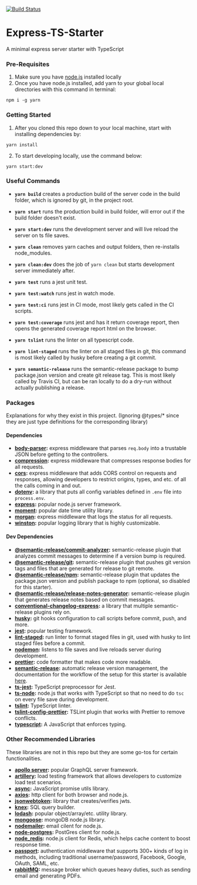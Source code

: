 [![Build Status](https://travis-ci.org/thousight/Express-TS-Starter.svg?branch=master)](https://travis-ci.org/thousight/Express-TS-Starter)

# Express-TS-Starter

A minimal express server starter with TypeScript

### Pre-Requisites

1. Make sure you have [node.js](https://nodejs.org/en/) installed locally
2. Once you have node.js installed, add yarn to your global local directories with this command in terminal:

```
npm i -g yarn
```

### Getting Started

1. After you cloned this repo down to your local machine, start with installing dependencies by:

```
yarn install
```

2. To start developing locally, use the command below:

```
yarn start:dev
```

### Useful Commands

- **`yarn build`** creates a production build of the server code in the build folder, which is ignored by git, in the project root.

- **`yarn start`** runs the production build in build folder, will error out if the build folder doesn't exist.

- **`yarn start:dev`** runs the development server and will live reload the server on ts file saves.

- **`yarn clean`** removes yarn caches and output folders, then re-installs node_modules.

- **`yarn clean:dev`** does the job of `yarn clean` but starts development server immediately after.

- **`yarn test`** runs a jest unit test.

- **`yarn test:watch`** runs jest in watch mode.

- **`yarn test:ci`** runs jest in CI mode, most likely gets called in the CI scripts.

- **`yarn test:coverage`** runs jest and has it return coverage report, then opens the generated coverage report html on the browser.

- **`yarn tslint`** runs the linter on all typescript code.

- **`yarn lint-staged`** runs the linter on all staged files in git, this command is most likely called by husky before creating a git commit.

- **`yarn semantic-release`** runs the semantic-release package to bump package.json version and create git release tag. This is most likely called by Travis CI, but can be ran locally to do a dry-run without actually publishing a release.

### Packages

Explanations for why they exist in this project. (Ignoring @types/\* since they are just type definitions for the corresponding library)

#### Dependencies

- **[body-parser](https://github.com/expressjs/body-parser):** express middleware that parses `req.body` into a trustable JSON before getting to the controllers.
- **[compression](https://github.com/expressjs/compression):** express middleware that compresses response bodies for all requests.
- **[cors](https://github.com/expressjs/cors):** express middleware that adds CORS control on requests and responses, allowing developers to restrict origins, types, and etc. of all the calls coming in and out.
- **[dotenv](https://github.com/motdotla/dotenv):** a library that puts all config variables defined in `.env` file into `process.env`.
- **[express](https://expressjs.com/):** popular node.js server framework.
- **[moment](https://momentjs.com):** popular date time utility library.
- **[morgan](https://github.com/expressjs/morgan):** express middleware that logs the status for all requests.
- **[winston](https://github.com/winstonjs/winston):** popular logging library that is highly customizable.

#### Dev Dependencies

- **[@semantic-release/commit-analyzer](https://github.com/semantic-release/commit-analyzer):** semantic-release plugin that analyzes commit messages to determine if a version bump is required.
- **[@semantic-release/git](https://github.com/semantic-release/git):** semantic-release plugin that pushes git version tags and files that are generated for release to git remote.
- **[@semantic-release/npm](https://github.com/semantic-release/npm):** semantic-release plugin that updates the package.json version and publish package to npm (optional, so disabled for this starter).
- **[@semantic-release/release-notes-generator](https://github.com/semantic-release/release-notes-generator):** semantic-release plugin that generates release notes based on commit messages.
- **[conventional-changelog-express](https://github.com/conventional-changelog/conventional-changelog/tree/master/packages/conventional-changelog-express):** a library that multiple semantic-release plugins rely on.
- **[husky](https://github.com/typicode/husky):** git hooks configuration to call scripts before commit, push, and more.
- **[jest](https://jestjs.io):** popular testing framework.
- **[lint-staged](https://github.com/okonet/lint-staged):** run linter to format staged files in git, used with husky to lint staged files before a commit.
- **[nodemon](https://nodemon.io/):** listens to file saves and live reloads server during development.
- **[prettier](https://prettier.io/):** code formatter that makes code more readable.
- **[semantic-release](https://github.com/semantic-release/semantic-release):** automatic release version management, the documentation for the workflow of the setup for this starter is available [here](https://github.com/thousight/express-ts-starter/docs/semantic-release-workflow.md).
- **[ts-jest](https://github.com/kulshekhar/ts-jest):** TypeScript preprocessor for Jest.
- **[ts-node](https://github.com/TypeStrong/ts-node):** node.js that works with TypeScript so that no need to do `tsc` on every file save during development.
- **[tslint](https://palantir.github.io/tslint/):** TypeScript linter.
- **[tslint-config-prettier](https://github.com/prettier/tslint-config-prettier):** TSLint plugin that works with Prettier to remove conflicts.
- **[typescript](https://www.typescriptlang.org/):** A JavaScript that enforces typing.

### Other Recommended Libraries

These libraries are not in this repo but they are some go-tos for certain functionalities.

- **[apollo server](https://www.apollographql.com/docs/apollo-server/):** popular GraphQL server framework.
- **[artillery](https://artillery.io/):** load testing framework that allows developers to customize load test scenarios.
- **[async](https://github.com/caolan/async):** JavaScript promise utils library.
- **[axios](https://github.com/axios/axios):** http client for both browser and node.js.
- **[jsonwebtoken](https://github.com/auth0/node-jsonwebtoken):** library that creates/verifies jwts.
- **[knex](https://knexjs.org/):** SQL query builder.
- **[lodash](https://lodash.com/):** popular object/array/etc. utility library.
- **[mongoose](https://mongoosejs.com/):** mongoDB node.js library.
- **[nodemailer](https://nodemailer.com/about/):** email cilent for node.js.
- **[node-postgres](https://node-postgres.com/):** PostGres client for node.js.
- **[node_redis](https://github.com/NodeRedis/node_redis):** node.js client for Redis, which helps cache content to boost response time.
- **[passport](http://www.passportjs.org/):** authentication middleware that supports 300+ kinds of log in methods, including traditional username/password, Facebook, Google, OAuth, SAML, etc.
- **[rabbitMQ](https://www.rabbitmq.com/):** message broker which queues heavy duties, such as sending email and generating PDFs.
